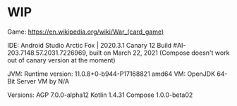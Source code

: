 
# WIP

Game: https://en.wikipedia.org/wiki/War_(card_game)

IDE:
Android Studio Arctic Fox | 2020.3.1 Canary 12
Build #AI-203.7148.57.2031.7226969, built on March 22, 2021
(Compose doesn't work out of canary version at the moment)

JVM:
Runtime version: 11.0.8+0-b944-P17168821 amd64
VM: OpenJDK 64-Bit Server VM by N/A

Versions:
AGP 7.0.0-alpha12
Kotlin 1.4.31
Compose 1.0.0-beta02
